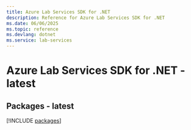 ```yaml
---
title: Azure Lab Services SDK for .NET
description: Reference for Azure Lab Services SDK for .NET
ms.date: 06/06/2025
ms.topic: reference
ms.devlang: dotnet
ms.service: lab-services
---
```

# Azure Lab Services SDK for .NET - latest
## Packages - latest
[!INCLUDE [packages](lab-services-index.md)]